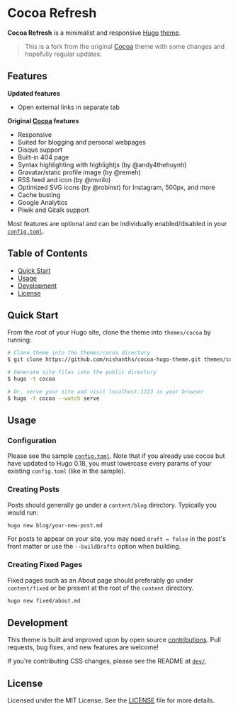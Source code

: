 # Cocoa Refresh

__Cocoa Refresh__ is a minimalist and responsive [Hugo](https://gohugo.io) [theme](https://github.com/spf13/hugoThemes/).

> This is a fork from the original [Cocoa](https://github.com/nishanths/cocoa-hugo-theme/) theme with some changes and hopefully regular updates. 

<!-- [__Demo__](https://themes.gohugo.io/theme/cocoa/) / [__Screenshots__](https://github.com/nishanths/cocoa-hugo-theme/blob/master/screenshots.md) -->

## Features
__Updated features__
* Open external links in separate tab

__Original [Cocoa](https://github.com/nishanths/cocoa-hugo-theme/) features__
* Responsive
* Suited for blogging and personal webpages
* Disqus support
* Built-in 404 page
* Syntax highlighting with highlightjs (by @andy4thehuynh)
* Gravatar/static profile image (by @remeh)
* RSS feed and icon (by @mvrilo)
* Optimized SVG icons (by @robinst) for Instagram, 500px, and more
* Cache busting
* Google Analytics
* Piwik and Gitalk support

Most features are optional and can be individually enabled/disabled in your [`config.toml`](https://github.com/nishanths/cocoa-hugo-theme/blob/master/exampleSite/config.toml).

## Table of Contents

* [Quick Start](#quick-start)
* [Usage](#usage)
* [Development](#development)
* [License](#license)

## Quick Start

From the root of your Hugo site, clone the theme into `themes/cocoa` by running:

```sh
# Clone theme into the themes/cocoa directory
$ git clone https://github.com/nishanths/cocoa-hugo-theme.git themes/cocoa

# Generate site files into the public directory
$ hugo -t cocoa

# Or, serve your site and visit localhost:1313 in your browser
$ hugo -t cocoa --watch serve
```

## Usage

### Configuration

Please see the sample [`config.toml`](https://github.com/nishanths/cocoa-hugo-theme/blob/master/exampleSite/config.toml). Note that if you already use cocoa but have updated to Hugo 0.18, you must lowercase every params of your existing `config.toml` (like in the sample).

### Creating Posts

Posts should generally go under a `content/blog` directory. Typically you would run:

````sh
hugo new blog/your-new-post.md
````

For posts to appear on your site, you may need `draft = false` in the post's front matter or use the `--buildDrafts` option when building.

### Creating Fixed Pages

Fixed pages such as an About page should preferably go under `content/fixed` or be present at the root of the `content` directory.

````sh
hugo new fixed/about.md
````

## Development

This theme is built and improved upon by open source [contributions](https://github.com/nishanths/cocoa-hugo-theme/graphs/contributors). Pull requests, bug fixes, and new features are welcome!

If you're contributing CSS changes, please see the README at [`dev/`](dev).

## License

Licensed under the MIT License. See the [LICENSE](https://github.com/nishanths/cocoa-hugo-theme/blob/master/LICENSE) file for more details.
